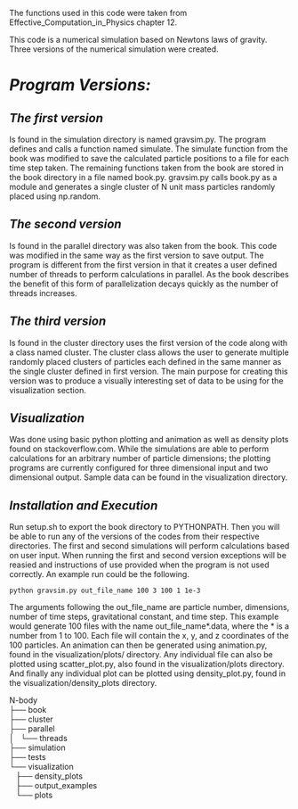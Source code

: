 The functions used in this code were taken from Effective_Computation_in_Physics chapter 12. 

This code is a numerical simulation based on Newtons laws of gravity. Three versions of the
numerical simulation were created. 

# _**Program Versions:**_

## _**The first version**_ 
Is found in the simulation directory is named gravsim.py. The program defines and
calls a function named simulate. The simulate function from the book was modified to save the 
calculated particle positions to a file for each time step taken. The remaining functions taken
from the book are stored in the book directory in a file named book.py. gravsim.py calls
book.py as a module and generates a single cluster of N unit mass particles randomly placed 
using np.random.

## _**The second version**_
Is found in the parallel directory was also taken from the book. This code was
modified in the same way as the first version to save output. The program is different from the first
version in that it creates a user defined number of threads to perform calculations in parallel. 
As the book describes the benefit of this form of parallelization decays quickly as the number
of threads increases.

## _**The third version**_
Is found in the cluster directory uses the first version of the code along with
a class named cluster. The cluster class allows the user to generate multiple randomly placed
clusters of particles each defined in the same manner as the single cluster defined in first version.
The main purpose for creating this version was to produce a visually interesting set of data
to be using for the visualization section.

## _**Visualization**_
Was done using basic python plotting and animation as well as density plots found on
stackoverflow.com. While the simulations are able to perform calculations for an arbitrary number
of particle dimensions; the plotting programs are currently configured for three dimensional
input and two dimensional output. Sample data can be found in the visualization directory.

## _**Installation and Execution**_ 
Run setup.sh to export the book directory to PYTHONPATH. Then you will
be able to run any of the versions of the codes from their respective directories. The first and
second simulations will perform calculations based on user input. When running the first and second
version exceptions will be reasied and instructions of use provided when the program is not used
correctly. An example run could be the following.

    python gravsim.py out_file_name 100 3 100 1 1e-3

The arguments following the out_file_name are particle number, dimensions, number of time steps,
gravitational constant, and time step. This example would generate 100 files with the name
out_file_name*.data, where the * is a number from 1 to 100. Each file will contain the x, y, and z
coordinates of the 100 particles. An animation can then be generated using animation.py, found in 
the visualization/plots/ directory. Any individual file can also be plotted using scatter_plot.py,
also found in the visualization/plots directory. And finally any individual plot can be plotted
using density_plot.py, found in the visualization/density_plots directory.

N-body  
├── book  
├── cluster  
├── parallel  
│   └── threads  
├── simulation  
├── tests  
└── visualization  
&nbsp;&nbsp;&nbsp;├── density_plots  
&nbsp;&nbsp;&nbsp;├── output_examples  
&nbsp;&nbsp;&nbsp;└── plots  
